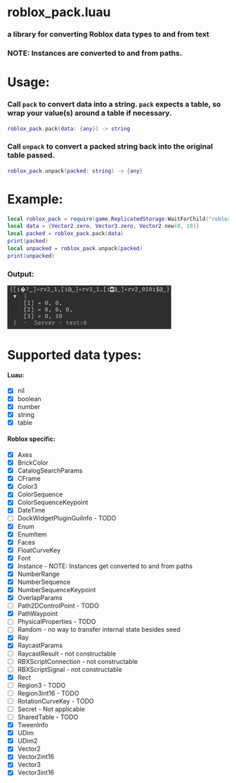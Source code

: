 # roblox_pack.luau
### a library for converting Roblox data types to and from text

### NOTE: Instances are converted to and from paths.
# Usage:
### Call `pack` to convert data into a string. `pack` expects a table, so wrap your value(s) around a table if necessary.
```lua
roblox_pack.pack(data: {any}) -> string
```
### Call `unpack` to convert a packed string back into the original table passed.
```lua
roblox_pack.unpack(packed: string) -> {any}
```

# Example:
```lua
local roblox_pack = require(game.ReplicatedStorage:WaitForChild("roblox_pack"))
local data = {Vector2.zero, Vector3.zero, Vector2.new(0, 10)}
local packed = roblox_pack.pack(data)
print(packed)
local unpacked = roblox_pack.unpack(packed)
print(unpacked)
```
### Output:
![example output](assets/example_output.png)

# Supported data types:
#### Luau:
- [x] nil
- [x] boolean
- [x] number
- [x] string
- [x] table

#### Roblox specific:
- [x] Axes
- [x] BrickColor
- [x] CatalogSearchParams
- [x] CFrame
- [x] Color3
- [x] ColorSequence
- [x] ColorSequenceKeypoint
- [x] DateTime
- [ ] DockWidgetPluginGuiInfo - TODO
- [x] Enum
- [x] EnumItem
- [x] Faces
- [x] FloatCurveKey
- [x] Font
- [x] Instance - NOTE: Instances get converted to and from paths
- [x] NumberRange
- [x] NumberSequence
- [x] NumberSequenceKeypoint
- [x] OverlapParams
- [ ] Path2DControlPoint - TODO
- [x] PathWaypoint
- [ ] PhysicalProperties - TODO
- [ ] Random - no way to transfer internal state besides seed
- [x] Ray
- [x] RaycastParams
- [ ] RaycastResult - not constructable
- [ ] RBXScriptConnection - not constructable
- [ ] RBXScriptSignal - not constructable
- [x] Rect
- [ ] Region3 - TODO
- [ ] Region3int16 - TODO
- [ ] RotationCurveKey - TODO
- [ ] Secret - Not applicable 
- [ ] SharedTable - TODO
- [x] TweenInfo
- [x] UDim
- [x] UDim2
- [x] Vector2
- [x] Vector2int16
- [x] Vector3
- [x] Vector3int16
